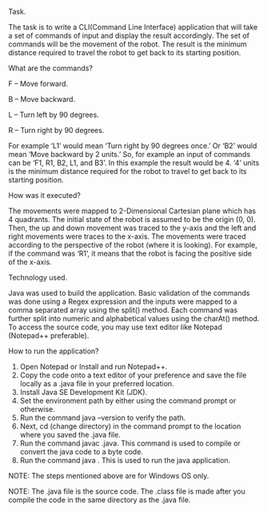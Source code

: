 Task.

The task is to write a CLI(Command Line Interface) application that will take a set of commands of input and display the result accordingly. The set of commands will be the movement of the robot. The result is the minimum distance required to travel the robot to get back to its starting position.

What are the commands?

F – Move forward. 

B – Move backward.

L – Turn left by 90 degrees.

R – Turn right by 90 degrees.

For example ‘L1’ would mean ‘Turn right by 90 degrees once.’ Or ‘B2’ would mean ‘Move backward by 2 units.’ So, for example an input of commands can be ‘F1, R1, B2, L1, and B3’. In this example the result would be 4.  ‘4’ units is the minimum distance required for the robot to travel to get back to its starting position.

How was it executed?

The movements were mapped to 2-Dimensional Cartesian plane which has 4 quadrants. The initial state of the robot is assumed to be the origin (0, 0). Then, the up and down movement was traced to the y-axis and the left and right movements were traces to the x-axis. The movements were traced according to the perspective of the robot (where it is looking). For example, if the command was ‘R1’, it means that the robot is facing the positive side of the x-axis.

Technology used.

Java was used to build the application. 
Basic validation of the commands was done using a Regex expression and the inputs were mapped to a comma separated array using the split() method. 
Each command was further split into numeric and alphabetical values using the charAt() method. 
To access the source code, you may use text editor like Notepad (Notepad++ preferable).

How to run the application?

1)	Open Notepad or Install and run Notepad++.
2)	Copy the code onto a text editor of your preference and save the file locally as a .java file in your preferred location.
3)	Install Java SE Development Kit (JDK).
4)	Set the environment path by either using the command prompt or otherwise.
5)	Run the command java –version to verify the path.
6)	Next, cd (change directory) in the command prompt to the location where you saved the .java file.
7)	Run the command javac <filename>.java. This command is used to compile or convert the java code to a byte code.
8)	Run the command java <filename>. This is used to run the java application.

NOTE: The steps mentioned above are for Windows OS only.

NOTE: The .java file is the source code. The .class file is made after you compile the code in the same directory as the .java file. 
